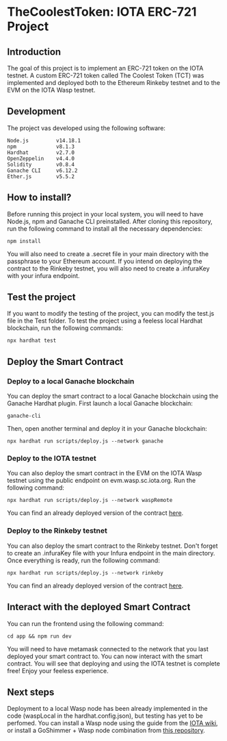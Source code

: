 # TheCoolestToken: IOTA ERC-721 Project
## Introduction
The goal of this project is to implement an ERC-721 token on the IOTA testnet. A custom ERC-721 token called The Coolest Token (TCT) was implemented and deployed both to the Ethereum Rinkeby testnet and to the EVM on the IOTA Wasp testnet.

## Development
The project vas developed using the following software:
```
Node.js         v14.18.1
npm             v8.1.3
Hardhat         v2.7.0
OpenZeppelin    v4.4.0
Solidity        v0.8.4
Ganache CLI     v6.12.2
Ether.js        v5.5.2
```

## How to install?
Before running this project in your local system, you will need to have Node.js, npm and Ganache CLI preinstalled. After cloning this repository, run the following command to install all the necessary dependencies:
```
npm install
```
You will also need to create a .secret file in your main directory with the passphrase to your Ethereum account. If you intend on deploying the contract to the Rinkeby testnet, you will also need to create a .infuraKey with your infura endpoint.

## Test the project
If you want to modify the testing of the project, you can modify the test.js file in the Test folder. To test the project using a feeless local Hardhat blockchain, run the following commands:
```
npx hardhat test
```

## Deploy the Smart Contract
### Deploy to a local Ganache blockchain
You can deploy the smart contract to a local Ganache blockchain using the Ganache Hardhat plugin. First launch a local Ganache blockchain:
```
ganache-cli
```
Then, open another terminal and deploy it in your Ganache blockchain:
```
npx hardhat run scripts/deploy.js --network ganache
```

### Deploy to the IOTA testnet
You can also deploy the smart contract in the EVM on the IOTA Wasp testnet using the public endpoint on evm.wasp.sc.iota.org. Run the following command:
```
npx hardhat run scripts/deploy.js --network waspRemote
```
You can find an already deployed version of the contract [here](https://explorer.wasp.sc.iota.org/account/0x8abe010A639aEE57b566ed08fAc663749b0C1FE5).

### Deploy to the Rinkeby testnet
You can also deploy the smart contract to the Rinkeby testnet. Don't forget to create an .infuraKey file with your Infura endpoint in the main directory. Once everything is ready, run the following command:
```
npx hardhat run scripts/deploy.js --network rinkeby
```
You can find an already deployed version of the contract [here](https://rinkeby.etherscan.io/tx/0xb0cb89b44757d8676eb3e1dc14a12485c24fda9f985b649aaf6a306cfbd39b48).

## Interact with the deployed Smart Contract
You can run the frontend using the following command:   
```
cd app && npm run dev
```
You will need to have metamask connected to the network that you last deployed your smart contract to. You can now interact with the smart contract. You will see that deploying and using the IOTA testnet is complete free! Enjoy your feeless experience.

## Next steps
Deployment to a local Wasp node has been already implemented in the code (waspLocal in the hardhat.config.json), but testing has yet to be perfomed. You can install a Wasp node using the guide from the [IOTA wiki](https://wiki.iota.org/smart-contracts/guide/chains_and_nodes/running-a-node), or install a GoShimmer + Wasp node combination from [this repository](https://github.com/iotaledger/wasp/tree/add_docker_test_net).